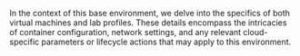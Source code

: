 In the context of this base environment, we delve into the specifics of both virtual machines and lab profiles. These details encompass the intricacies of container configuration, network settings, and any relevant cloud-specific parameters or lifecycle actions that may apply to this environment.